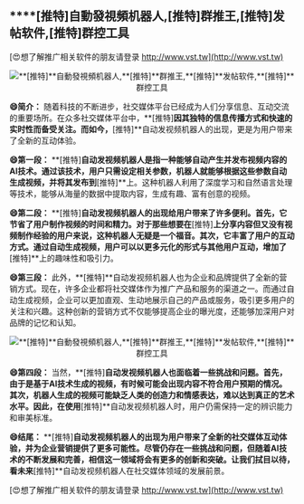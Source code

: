 ## ****[推特]**自動發視頻机器人,**[推特]**群推王,**[推特]**发帖软件,**[推特]**群控工具**

[😍想了解推广相关软件的朋友请登录 http://www.vst.tw](http://www.vst.tw)

 <center><img src="https://vst.tw/MP4/tuiguang/png/1.png" alt="**[推特]**自動發視頻机器人,**[推特]**群推王,**[推特]**发帖软件,**[推特]**群控工具"></center>

**😄简介：**
随着科技的不断进步，社交媒体平台已经成为人们分享信息、互动交流的重要场所。在众多社交媒体平台中，**[推特]**因其独特的信息传播方式和快速的实时性而备受关注。而如今，**[推特]**自动发视频机器人的出现，更是为用户带来了全新的互动体验。

**😄第一段：**
**[推特]**自动发视频机器人是指一种能够自动产生并发布视频内容的AI技术。通过该技术，用户只需设定相关参数，机器人就能够根据这些参数自动生成视频，并将其发布到**[推特]**上。这种机器人利用了深度学习和自然语言处理等技术，能够从海量的数据中提取内容，生成有趣、富有创意的视频。

**😄第二段：**
**[推特]**自动发视频机器人的出现给用户带来了许多便利。首先，它节省了用户制作视频的时间和精力。对于那些想要在**[推特]**上分享内容但又没有视频制作经验的用户来说，这种机器人无疑是一个福音。其次，它丰富了用户的互动方式。通过自动生成视频，用户可以以更多元化的形式与其他用户互动，增加了**[推特]**上的趣味性和吸引力。

**😄第三段：**
此外，**[推特]**自动发视频机器人也为企业和品牌提供了全新的营销方式。现在，许多企业都将社交媒体作为推广产品和服务的渠道之一。而通过自动生成视频，企业可以更加直观、生动地展示自己的产品或服务，吸引更多用户的关注和兴趣。这种创新的营销方式不仅能够提高企业的曝光度，还能够加深用户对品牌的记忆和认知。

 <center><img src="https://vst.tw/MP4/tuiguang/png/0.png" alt="**[推特]**自動發視頻机器人,**[推特]**群推王,**[推特]**发帖软件,**[推特]**群控工具"></center>

**😄第四段：**
当然，**[推特]**自动发视频机器人也面临着一些挑战和问题。首先，由于是基于AI技术生成的视频，有时候可能会出现内容不符合用户预期的情况。其次，机器人生成的视频可能缺乏人类的创造力和情感表达，难以达到真正的艺术水平。因此，在使用**[推特]**自动发视频机器人时，用户仍需保持一定的辨识能力和审美标准。

**😄结尾：**
**[推特]**自动发视频机器人的出现为用户带来了全新的社交媒体互动体验，并为企业营销提供了更多可能性。尽管仍存在一些挑战和问题，但随着AI技术的不断发展和完善，相信这一领域将会有更多的创新和突破。让我们拭目以待，看未来**[推特]**自动发视频机器人在社交媒体领域的发展前景。

[😍想了解推广相关软件的朋友请登录 http://www.vst.tw](http://www.vst.tw)



